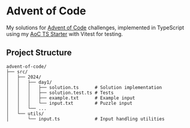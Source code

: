 # Advent of Code

My solutions for [Advent of Code](https://adventofcode.com/) challenges, implemented in TypeScript using my [AoC TS Starter](https://github.com/moceviciusda/aoc-ts-starter) with Vitest for testing.

## Project Structure

```
advent-of-code/
├── src/
│   ├── 2024/
│   │   ├── day1/
│   │   │   ├── solution.ts      # Solution implementation
│   │   │   ├── solution.test.ts # Tests
│   │   │   ├── example.txt      # Example input
│   │   │   └── input.txt        # Puzzle input
│   │   └── ...
│   └── utils/
│       └── input.ts             # Input handling utilities
```

